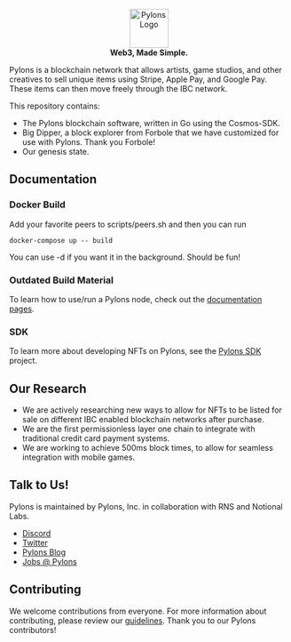 <p align="center">
  <a href="https://www.pylons.tech/">
    <img src="https://www.pylons.tech/assets/img/brand.svg" alt="Pylons Logo" height="70" /></a>
  <br />
  <span><strong>Web3, Made Simple.</strong></span>
</p>

Pylons is a blockchain network that allows artists, game studios, and other creatives to sell unique items using Stripe, Apple Pay, and Google Pay. These items can then move freely through the IBC network.

This repository contains:

* The Pylons blockchain software, written in Go using the Cosmos-SDK.
* Big Dipper, a block explorer from Forbole that we have customized for use with Pylons. Thank you Forbole!
* Our genesis state.

## Documentation

### Docker Build
Add your favorite peers to scripts/peers.sh and then you can run
```
docker-compose up -- build
```
You can use -d if you want it in the background. Should be fun!

### Outdated Build Material
To learn how to use/run a Pylons node, check out the [documentation pages](./docs/README.md).

### SDK
To learn more about developing NFTs on Pylons, see the [Pylons SDK](https://github.com/Pylons-tech/pylons_dart_sdk) project.

## Our Research

* We are actively researching new ways to allow for NFTs to be listed for sale on different IBC enabled blockchain networks after purchase.
* We are the first permissionless layer one chain to integrate with traditional credit card payment systems.
* We are working to achieve 500ms block times, to allow for seamless integration with mobile games.

## Talk to Us!

Pylons is maintained by Pylons, Inc. in collaboration with RNS and Notional Labs.

* [Discord](https://discord.gg/pylons)
* [Twitter](https://twitter.com/pylonstech)
* [Pylons Blog](https://www.pylons.tech/blogs/)
* [Jobs @ Pylons](https://www.linkedin.com/company/pylons/jobs/)

## Contributing

We welcome contributions from everyone. For more information about contributing, please review our [guidelines](CONTRIBUTING.md). Thank you to our Pylons contributors!

